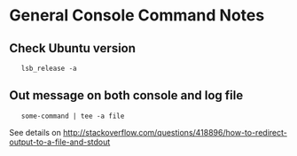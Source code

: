 # General Console Command Notes

## Check Ubuntu version

```
   lsb_release -a
```
## Out message on both console and log file

```
   some-command | tee -a file
```

See details on <http://stackoverflow.com/questions/418896/how-to-redirect-output-to-a-file-and-stdout>
